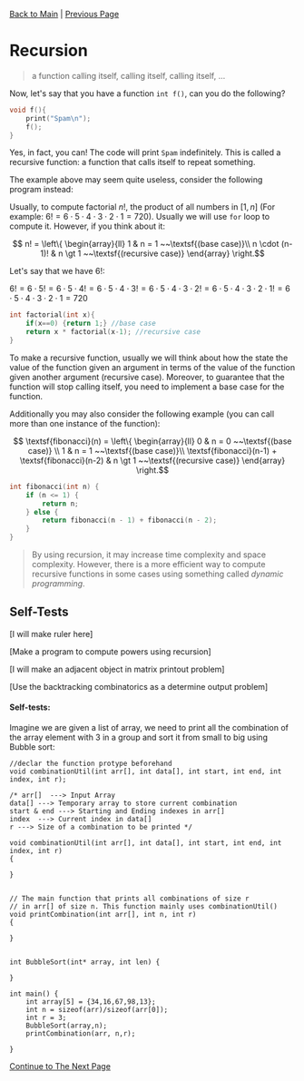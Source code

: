 <script type="text/x-mathjax-config"> MathJax.Hub.Config({ tex2jax: { skipTags: ['script', 'noscript', 'style', 'textarea', 'pre'], inlineMath: [['$','$']] } }); </script> <script src="https://cdn.mathjax.org/mathjax/latest/MathJax.js?config=TeX-AMS-MML_HTMLorMML" type="text/javascript"></script>

[Back to Main](index.html) | [Previous Page](10_functions.html)


# Recursion

> a function calling itself, calling itself, calling itself, ...

Now, let's say that you have a function `int f()`, can you do the following?

```c
void f(){
    print("Spam\n");
    f();
}
```
Yes, in fact, you can! The code will print `Spam` indefinitely. This is called a recursive function: a function that calls itself to repeat something.

The example above may seem quite useless, consider the following program instead:


Usually, to compute factorial $n!$, the product of all numbers in $[1, n]$ (For example: $6! = 6 \cdot 5 \cdot 4 \cdot 3 \cdot 2 \cdot 1 =720$). Usually we will use `for` loop to compute it. However, if you think about it:

$$ n! = \left\{ \begin{array}{ll} 1  & n = 1 ~~\textsf{(base case)}\\ n \cdot (n-1)! & n \gt 1 ~~\textsf{(recursive case)}  \end{array} \right.$$

Let's say that we have $6!$:

$6! = 6 \cdot 5! = 6 \cdot 5 \cdot 4! = 6 \cdot 5 \cdot 4 \cdot 3! = 6\cdot 5 \cdot 4 \cdot 3 \cdot 2! = 6 \cdot 5 \cdot 4 \cdot 3 \cdot 2 \cdot 1! = 6 \cdot 5 \cdot 4 \cdot 3 \cdot 2 \cdot 1 = 720$

```c
int factorial(int x){
    if(x==0) {return 1;} //base case
    return x * factorial(x-1); //recursive case
}
```

To make a recursive function, usually we will think about how the state the value of the function given an argument in terms of the value of the function given another argument (recursive case). Moreover, to guarantee that the function will stop calling itself, you need to implement a base case for the function.

Additionally you may also consider the following example (you can call more than one instance of the function):


$$ \textsf{fibonacci}(n) = \left\{ \begin{array}{ll} 0 & n = 0 ~~\textsf{(base case)} \\ 1  & n = 1 ~~\textsf{(base case)}\\ \textsf{fibonacci}(n-1) + \textsf{fibonacci}(n-2) & n \gt 1 ~~\textsf{(recursive case)}  \end{array} \right.$$


```c
int fibonacci(int n) {
    if (n <= 1) {
        return n;
    } else {
        return fibonacci(n - 1) + fibonacci(n - 2);
    }
}
```

> By using recursion, it may increase time complexity and space complexity. However, there is a more efficient way to compute recursive functions in some cases using something called *dynamic programming*.


## Self-Tests

[I will make ruler here]

[Make a program to compute powers using recursion]

[I will make an adjacent object in matrix printout problem]

[Use the backtracking combinatorics as a determine output problem]


#### Self-tests:

Imagine we are given a list of array, we need to print all the combination of the array element with 3 in a group and sort it from small to big using Bubble sort:

    //declar the function protype beforehand
    void combinationUtil(int arr[], int data[], int start, int end, int index, int r);

    /* arr[]  ---> Input Array
    data[] ---> Temporary array to store current combination
    start & end ---> Starting and Ending indexes in arr[]
    index  ---> Current index in data[]
    r ---> Size of a combination to be printed */
    
    void combinationUtil(int arr[], int data[], int start, int end, int index, int r)
    {

    }


    // The main function that prints all combinations of size r
    // in arr[] of size n. This function mainly uses combinationUtil()
    void printCombination(int arr[], int n, int r)
    {

    }
    
    
    int BubbleSort(int* array, int len) {

    }

    int main() {
        int array[5] = {34,16,67,98,13};
        int n = sizeof(arr)/sizeof(arr[0]);
        int r = 3;
        BubbleSort(array,n);
        printCombination(arr, n,r);

    }



[Continue to The Next Page](11_multi_file_programming.html)
